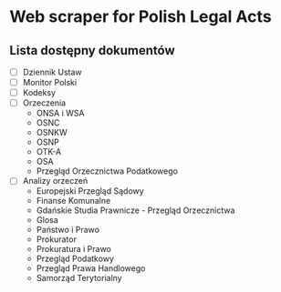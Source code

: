 # Web scraper for Polish Legal Acts

## Lista dostępny dokumentów

 * [ ] Dziennik Ustaw
 * [ ] Monitor Polski
 * [ ] Kodeksy
 * [ ] Orzeczenia
   * ONSA i WSA
   * OSNC
   * OSNKW
   * OSNP
   * OTK-A
   * OSA
   * Przegląd Orzecznictwa Podatkowego  
 * [ ] Analizy orzeczeń
   * Europejski Przegląd Sądowy
   * Finanse Komunalne
   * Gdańskie Studia Prawnicze - Przegląd Orzecznictwa
   * Glosa
   * Państwo i Prawo
   * Prokurator
   * Prokuratura i Prawo
   * Przegląd Podatkowy
   * Przegląd Prawa Handlowego
   * Samorząd Terytorialny 